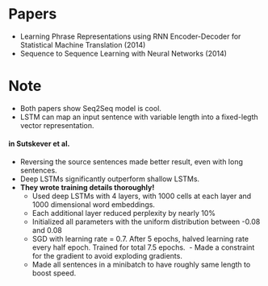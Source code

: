 # Papers
- Learning Phrase Representations using RNN Encoder-Decoder for Statistical Machine Translation (2014)
- Sequence to Sequence Learning with Neural Networks (2014)

# Note
- Both papers show Seq2Seq model is cool.
- LSTM can map an input sentence with variable length into a fixed-legth vector representation.

#### in Sutskever et al.
- Reversing the source sentences made better result, even with long sentences.
- Deep LSTMs significantly outperform shallow LSTMs.
- **They wrote training details thoroughly!**
  - Used deep LSTMs with 4 layers, with 1000 cells at each layer and 1000 dimensional word embeddings.
  - Each additional layer reduced perplexity by nearly 10%
  - Initialized all parameters with the uniform distribution between -0.08 and 0.08
  - SGD with learning rate = 0.7. After 5 epochs, halved learning rate every half epoch. Trained for total 7.5 epochs.
  - Made a constraint for the gradient to avoid exploding gradients.
  - Made all sentences in a minibatch to have roughly same length to boost speed.
